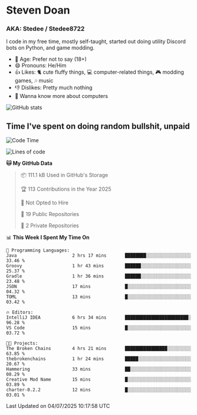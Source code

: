 # Steven Doan
### AKA: Stedee / Stedee8722
I code in my free time, mostly self-taught, started out doing utility Discord bots on Python, and game modding.

- 🤔 Age: Prefer not to say (18+)
- 😄 Pronouns: He/Him
- 👍 Likes: 🐈 cute fluffy things, 💻 computer-related things, 🎮 modding games, 🎶 music
- 👎 Dislikes: Pretty much nothing
- 🥹 Wanna know more about computers

![GitHub stats](https://github-readme-stats-iota-mocha-40.vercel.app/api?username=Stedee8722&show=prs_merged,prs_merged_percentage&show_icons=true&theme=transparent)

## Time I've spent on doing random bullshit, unpaid
<!--START_SECTION:Time I've spent on doing random bullshit, unpaid-->
![Code Time](http://img.shields.io/badge/Code%20Time-294%20hrs%203%20mins-blue)

![Lines of code](https://img.shields.io/badge/From%20Hello%20World%20I%27ve%20Written-84.8%20thousand%20lines%20of%20code-blue)

**🐱 My GitHub Data** 

> 📦 111.1 kB Used in GitHub's Storage 
 > 
> 🏆 113 Contributions in the Year 2025
 > 
> 🚫 Not Opted to Hire
 > 
> 📜 19 Public Repositories 
 > 
> 🔑 2 Private Repositories 
 > 
📊 **This Week I Spent My Time On** 

```text
💬 Programming Languages: 
Java                     2 hrs 17 mins       ████████░░░░░░░░░░░░░░░░░   33.46 % 
Groovy                   1 hr 43 mins        ██████░░░░░░░░░░░░░░░░░░░   25.37 % 
Gradle                   1 hr 36 mins        ██████░░░░░░░░░░░░░░░░░░░   23.48 % 
JSON                     17 mins             █░░░░░░░░░░░░░░░░░░░░░░░░   04.32 % 
TOML                     13 mins             █░░░░░░░░░░░░░░░░░░░░░░░░   03.42 % 

🔥 Editors: 
IntelliJ IDEA            6 hrs 34 mins       ████████████████████████░   96.28 % 
VS Code                  15 mins             █░░░░░░░░░░░░░░░░░░░░░░░░   03.72 % 

🐱‍💻 Projects: 
The Broken Chains        4 hrs 21 mins       ████████████████░░░░░░░░░   63.85 % 
thebrokenchains          1 hr 24 mins        █████░░░░░░░░░░░░░░░░░░░░   20.67 % 
Hammering                33 mins             ██░░░░░░░░░░░░░░░░░░░░░░░   08.29 % 
Creative Mod Name        15 mins             █░░░░░░░░░░░░░░░░░░░░░░░░   03.89 % 
charter-0.2.2            12 mins             █░░░░░░░░░░░░░░░░░░░░░░░░   03.01 % 
```


 Last Updated on 04/07/2025 10:17:58 UTC
<!--END_SECTION:Time I've spent on doing random bullshit, unpaid-->
